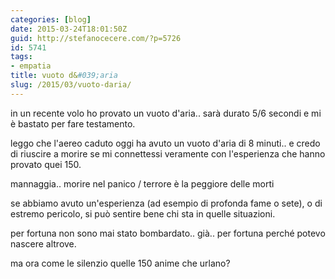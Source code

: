 ```yaml
---
categories: [blog]
date: 2015-03-24T18:01:50Z
guid: http://stefanocecere.com/?p=5726
id: 5741
tags:
- empatia
title: vuoto d&#039;aria
slug: /2015/03/vuoto-daria/
---
```


in un recente volo ho provato un vuoto d'aria.. sarà durato 5/6 secondi e mi è bastato per fare testamento.

leggo che l'aereo caduto oggi ha avuto un vuoto d'aria di 8 minuti.. e credo di riuscire a morire se mi connettessi veramente con l'esperienza che hanno provato quei 150.

mannaggia.. morire nel panico / terrore è la peggiore delle morti

se abbiamo avuto un'esperienza (ad esempio di profonda fame o sete), o di estremo pericolo, si può sentire bene chi sta in quelle situazioni.

per fortuna non sono mai stato bombardato.. già.. per fortuna perché potevo nascere altrove.

ma ora come le silenzio quelle 150 anime che urlano?